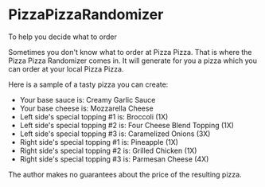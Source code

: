# PizzaPizzaRandomizer
To help you decide what to order

Sometimes you don't know what to order at Pizza Pizza. That is where the Pizza Pizza Randomizer comes in. It will generate for you a pizza which you can order at your local Pizza Pizza. 

Here is a sample of a tasty pizza you can create:
- Your base sauce is: Creamy Garlic Sauce
- Your base cheese is: Mozzarella Cheese
- Left side's special topping #1 is: Broccoli (1X)
- Left side's special topping #2 is: Four Cheese Blend Topping (1X)
- Left side's special topping #3 is: Caramelized Onions (3X)
- Right side's special topping #1 is: Pineapple (1X)
- Right side's special topping #2 is: Grilled Chicken (1X)
- Right side's special topping #3 is: Parmesan Cheese (4X)

The author makes no guarantees about the price of the resulting pizza.
